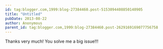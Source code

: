 ```yaml
---
id: tag:blogger.com,1999:blog-27384460.post-5153094408850140905
title: "Untitled"
pubDate: 2013-08-22
author: Anonymous
parent_id: tag:blogger.com,1999:blog-27384460.post-2629169169077756758
---
```


Thanks very much!
You solve me a big issue!!!